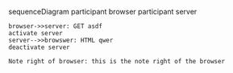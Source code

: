 sequenceDiagram
    participant browser
    participant server

    browser->>server: GET asdf
    activate server
    server-->>browswer: HTML qwer
    deactivate server

    Note right of browser: this is the note right of the browser